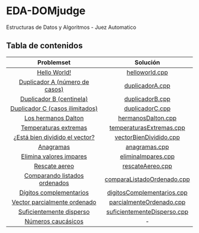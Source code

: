 # EDA-DOMjudge

Estructuras de Datos y Algoritmos - Juez Automatico

## Tabla de contenidos

| Problemset | Solución |
|:--:|:--:|
[Hello World!](Problemset/0-1-HelloWorld.pdf)|[helloworld.cpp](Soluciones/0-1-helloworld.cpp)|
[Duplicador A (número de casos)](Problemset/0-2-DuplicadorA.pdf)|[duplicadorA.cpp](Soluciones/0-2-duplicadora.cpp)|
[Duplicador B (centinela)](Problemset/0-3-DuplicadorB.pdf)|[duplicadorB.cpp](Soluciones/0-3-duplicadorb.cpp)|
[Duplicador C (casos ilimitados)](Problemset/0-4-DuplicadorC.pdf)|[duplicadorC.cpp](Soluciones/0-4-duplicadorc.cpp)|
[Los hermanos Dalton](Problemset/1-1-Dalton.pdf)|[hermanosDalton.cpp](Soluciones/1-1-dalton.cpp)|
[Temperaturas extremas](Problemset/1-2-TemperaturasExtremas.pdf)|[temperaturasExtremas.cpp](Soluciones/1-2-temperaturasextremas.cpp)|
[¿Está bien dividido el vector?](Problemset/1-3-VectorBienDividido.pdf)|[vectorBienDividido.cpp](Soluciones/1-3-vectorbiendividido.cpp)|
[Anagramas](Problemset/1-4-Anagramas.pdf)|[anagramas.cpp](Soluciones/1-4-anagramas.cpp)|
[Elimina valores impares](Problemset/1-5-EliminarImpares.pdf)|[eliminaImpares.cpp](Soluciones/1-5-eliminaimpares.cpp)|
[Rescate aereo](Problemset/1-6-RescateAereo.pdf)|[rescateAereo.cpp](Soluciones/1-6-rescateaereo.cpp)|
[Comparando listados ordenados](Problemset/1-7-ComparaListadoOrdenado.pdf)|[comparaListadoOrdenado.cpp](Soluciones/1-7-comparalistadoordenado.cpp)|
[Dígitos complementarios](Problemset/2-01-DigitosComplementarios.pdf)|[digitosComplementarios.cpp](Soluciones/2-01-digitoscomplementarios.cpp)|
[Vector parcialmente ordenado](Problemset/2-02-ParcialmenteOrdenado.pdf)|[parcialmenteOrdenado.cpp](Soluciones/2-02-vectorparcialmenteordenado.cpp)|
[Suficientemente disperso](Problemset/2-03-SuficientementeDisperso.pdf)|[suficientementeDisperso.cpp](Soluciones/2-03-suficientementedisperso.cpp)|
[Números caucásicos](Problemset/2-04-Caucasicos.pdf)| - |
